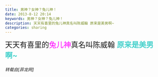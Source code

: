 ```yaml
---
title: 男神？女神？兔儿神！
date: 2013-8-12 20:14
keywords: 男神？女神？兔儿神！
description: 天天有喜里的兔儿神真名叫陈威翰 原来是美男啊~
categories: sharing
---
```

<td class="t_f" id="postmessage_34286">

<font size="5">天天有喜里的<font color="magenta">兔儿神</font>真名叫陈威翰 <strong><font color="mediumturquoise">原来是美男啊~<img alt="" border="0" onclick="" onmouseover="" smilieid="99" src="static/image/smiley/qiubilong/9.gif"/></font></strong></font></td>
###### 转载自[菲龙网]